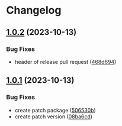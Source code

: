 # Changelog

## [1.0.2](https://github.com/gmtdi/frontend-shared-components/compare/v1.0.1...v1.0.2) (2023-10-13)


### Bug Fixes

* header of release pull request ([468d694](https://github.com/gmtdi/frontend-shared-components/commit/468d69404361f59beb613df0417473b6c1df0a05))

## [1.0.1](https://github.com/gmtdi/frontend-shared-components/compare/v1.0.0...v1.0.1) (2023-10-13)


### Bug Fixes

* create patch package ([506530b](https://github.com/gmtdi/frontend-shared-components/commit/506530b77998ab45e0ff9a4231b7413519ab4e37))
* create patch version ([08ba6cd](https://github.com/gmtdi/frontend-shared-components/commit/08ba6cdc708d90ee58deb8e659f905ead11dfd29))
